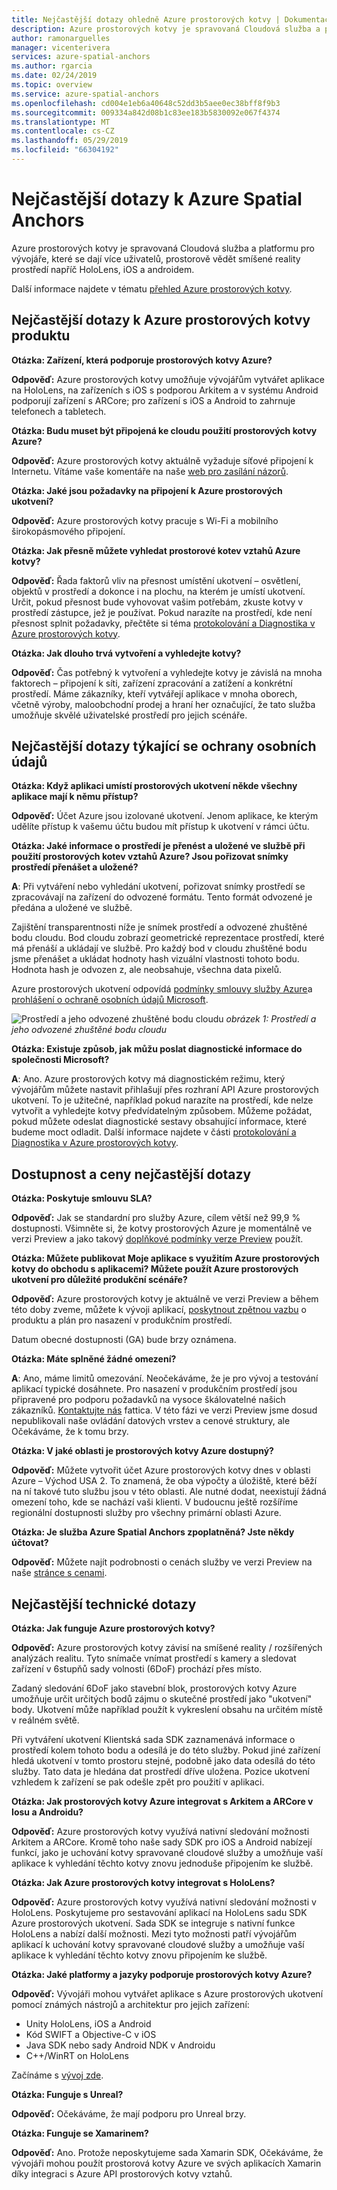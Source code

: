 ```yaml
---
title: Nejčastější dotazy ohledně Azure prostorových kotvy | Dokumentace Microsoftu
description: Azure prostorových kotvy je spravovaná Cloudová služba a pro vývojáře platformu, která umožňuje různá zařízení, více uživatelů, smíšené reality prostředí napříč HoloLens a zařízení s Androidem a iOS. Tyto nejčastější dotazy k otázky týkající se služby z technického hlediska.
author: ramonarguelles
manager: vicenterivera
services: azure-spatial-anchors
ms.author: rgarcia
ms.date: 02/24/2019
ms.topic: overview
ms.service: azure-spatial-anchors
ms.openlocfilehash: cd004e1eb6a40648c52dd3b5aee0ec38bff8f9b3
ms.sourcegitcommit: 009334a842d08b1c83ee183b5830092e067f4374
ms.translationtype: MT
ms.contentlocale: cs-CZ
ms.lasthandoff: 05/29/2019
ms.locfileid: "66304192"
---
```

# <a name="frequently-asked-questions-about-azure-spatial-anchors"></a>Nejčastější dotazy k Azure Spatial Anchors

Azure prostorových kotvy je spravovaná Cloudová služba a platformu pro vývojáře, které se dají více uživatelů, prostorově vědět smíšené reality prostředí napříč HoloLens, iOS a androidem.

Další informace najdete v tématu [přehled Azure prostorových kotvy](overview.md).

## <a name="azure-spatial-anchors-product-faqs"></a>Nejčastější dotazy k Azure prostorových kotvy produktu

**Otázka: Zařízení, která podporuje prostorových kotvy Azure?**

**Odpověď:** Azure prostorových kotvy umožňuje vývojářům vytvářet aplikace na HoloLens, na zařízeních s iOS s podporou Arkitem a v systému Android podporují zařízení s ARCore; pro zařízení s iOS a Android to zahrnuje telefonech a tabletech.

**Otázka: Budu muset být připojená ke cloudu použití prostorových kotvy Azure?**

**Odpověď:** Azure prostorových kotvy aktuálně vyžaduje síťové připojení k Internetu. Vítáme vaše komentáře na naše [web pro zasílání názorů](https://feedback.azure.com/forums/919252-azure-spatial-anchors).

**Otázka: Jaké jsou požadavky na připojení k Azure prostorových ukotvení?**

**Odpověď:** Azure prostorových kotvy pracuje s Wi-Fi a mobilního širokopásmového připojení.

**Otázka: Jak přesně můžete vyhledat prostorové kotev vztahů Azure kotvy?**

**Odpověď:** Řada faktorů vliv na přesnost umístění ukotvení – osvětlení, objektů v prostředí a dokonce i na plochu, na kterém je umístí ukotvení. Určit, pokud přesnost bude vyhovovat vašim potřebám, zkuste kotvy v prostředí zástupce, jež je používat. Pokud narazíte na prostředí, kde není přesnost splnit požadavky, přečtěte si téma [protokolování a Diagnostika v Azure prostorových kotvy](./concepts/logging-diagnostics.md).

**Otázka: Jak dlouho trvá vytvoření a vyhledejte kotvy?**

**Odpověď:** Čas potřebný k vytvoření a vyhledejte kotvy je závislá na mnoha faktorech – připojení k síti, zařízení zpracování a zatížení a konkrétní prostředí. Máme zákazníky, kteří vytvářejí aplikace v mnoha oborech, včetně výroby, maloobchodní prodej a hraní her označující, že tato služba umožňuje skvělé uživatelské prostředí pro jejich scénáře.

## <a name="privacy-faq"></a>Nejčastější dotazy týkající se ochrany osobních údajů

**Otázka: Když aplikaci umístí prostorových ukotvení někde všechny aplikace mají k němu přístup?**

**Odpověď:** Účet Azure jsou izolované ukotvení. Jenom aplikace, ke kterým udělíte přístup k vašemu účtu budou mít přístup k ukotvení v rámci účtu.

**Otázka: Jaké informace o prostředí je přenést a uložené ve službě při použití prostorových kotev vztahů Azure? Jsou pořizovat snímky prostředí přenášet a uložené?**

**A**: Při vytváření nebo vyhledání ukotvení, pořizovat snímky prostředí se zpracovávají na zařízení do odvozené formátu. Tento formát odvozené je předána a uložené ve službě.

Zajištění transparentnosti níže je snímek prostředí a odvozené zhuštěné bodu cloudu. Bod cloudu zobrazí geometrické reprezentace prostředí, které má přenáší a ukládají ve službě. Pro každý bod v cloudu zhuštěné bodu jsme přenášet a ukládat hodnoty hash vizuální vlastnosti tohoto bodu. Hodnota hash je odvozen z, ale neobsahuje, všechna data pixelů.

Azure prostorových ukotvení odpovídá [podmínky smlouvy služby Azure](https://go.microsoft.com/fwLink/?LinkID=522330&amp;amp;clcid=0x9)a [prohlášení o ochraně osobních údajů Microsoft](https://go.microsoft.com/fwlink/?LinkId=521839&amp;clcid=0x409).

![Prostředí a jeho odvozené zhuštěné bodu cloudu](./media/sparse-point-cloud.png)
*obrázek 1: Prostředí a jeho odvozené zhuštěné bodu cloudu*


**Otázka: Existuje způsob, jak můžu poslat diagnostické informace do společnosti Microsoft?**

**A**: Ano. Azure prostorových kotvy má diagnostickém režimu, který vývojářům můžete nastavit přihlašují přes rozhraní API Azure prostorových ukotvení. To je užitečné, například pokud narazíte na prostředí, kde nelze vytvořit a vyhledejte kotvy předvídatelným způsobem. Můžeme požádat, pokud můžete odeslat diagnostické sestavy obsahující informace, které budeme moct odladit. Další informace najdete v části [protokolování a Diagnostika v Azure prostorových kotvy](./concepts/logging-diagnostics.md).

## <a name="availability-and-pricing-faqs"></a>Dostupnost a ceny nejčastější dotazy

**Otázka: Poskytuje smlouvu SLA?**

**Odpověď:** Jak se standardní pro služby Azure, cílem větší než 99,9 % dostupnosti. Všimněte si, že kotvy prostorových Azure je momentálně ve verzi Preview a jako takový [doplňkové podmínky verze Preview](https://azure.microsoft.com/support/legal/preview-supplemental-terms/) použít.

**Otázka: Můžete publikovat Moje aplikace s využitím Azure prostorových kotvy do obchodu s aplikacemi? Můžete použít Azure prostorových ukotvení pro důležité produkční scénáře?**

**Odpověď:** Azure prostorových kotvy je aktuálně ve verzi Preview a během této doby zveme, můžete k vývoji aplikací, [poskytnout zpětnou vazbu](https://feedback.azure.com/forums/919252-azure-spatial-anchors) o produktu a plán pro nasazení v produkčním prostředí.

Datum obecné dostupnosti (GA) bude brzy oznámena.

**Otázka: Máte splněné žádné omezení?**
 
**A**: Ano, máme limitů omezování.  Neočekáváme, že je pro vývoj a testování aplikací typické dosáhnete. Pro nasazení v produkčním prostředí jsou připravené pro podporu požadavků na vysoce škálovatelné našich zákazníků. [Kontaktujte nás](mailto:azuremrs@microsoft.com) fattica. V této fázi ve verzi Preview jsme dosud nepublikovali naše ovládání datových vrstev a cenové struktury, ale Očekáváme, že k tomu brzy.

**Otázka: V jaké oblasti je prostorových kotvy Azure dostupný?**

**Odpověď:** Můžete vytvořit účet Azure prostorových kotvy dnes v oblasti Azure – Východ USA 2. To znamená, že oba výpočty a úložiště, které běží na ní takové tuto službu jsou v této oblasti. Ale nutné dodat, neexistují žádná omezení toho, kde se nachází vaši klienti. V budoucnu ještě rozšíříme regionální dostupnosti služby pro všechny primární oblasti Azure.

**Otázka: Je služba Azure Spatial Anchors zpoplatněná? Jste někdy účtovat?**

**Odpověď:** Můžete najít podrobnosti o cenách služby ve verzi Preview na naše [stránce s cenami](https://azure.microsoft.com/pricing/details/spatial-anchors/).

## <a name="technical-faqs"></a>Nejčastější technické dotazy

**Otázka: Jak funguje Azure prostorových kotvy?**

**Odpověď:** Azure prostorových kotvy závisí na smíšené reality / rozšířených analýzách realitu. Tyto snímače vnímat prostředí s kamery a sledovat zařízení v 6stupňů sady volnosti (6DoF) prochází přes místo.

Zadaný sledování 6DoF jako stavební blok, prostorových kotvy Azure umožňuje určit určitých bodů zájmu o skutečné prostředí jako "ukotvení" body. Ukotvení může například použít k vykreslení obsahu na určitém místě v reálném světě.

Při vytváření ukotvení Klientská sada SDK zaznamenává informace o prostředí kolem tohoto bodu a odesílá je do této služby. Pokud jiné zařízení hledá ukotvení v tomto prostoru stejné, podobně jako data odesílá do této služby. Tato data je hledána dat prostředí dříve uložena. Pozice ukotvení vzhledem k zařízení se pak odešle zpět pro použití v aplikaci.

**Otázka: Jak prostorových kotvy Azure integrovat s Arkitem a ARCore v Iosu a Androidu?**

**Odpověď:** Azure prostorových kotvy využívá nativní sledování možnosti Arkitem a ARCore. Kromě toho naše sady SDK pro iOS a Android nabízejí funkcí, jako je uchování kotvy spravované cloudové služby a umožňuje vaší aplikace k vyhledání těchto kotvy znovu jednoduše připojením ke službě.

**Otázka: Jak Azure prostorových kotvy integrovat s HoloLens?**

**Odpověď:** Azure prostorových kotvy využívá nativní sledování možnosti v HoloLens. Poskytujeme pro sestavování aplikací na HoloLens sadu SDK Azure prostorových ukotvení. Sada SDK se integruje s nativní funkce HoloLens a nabízí další možnosti. Mezi tyto možnosti patří vývojářům aplikací k uchování kotvy spravované cloudové služby a umožňuje vaší aplikace k vyhledání těchto kotvy znovu připojením ke službě.

**Otázka: Jaké platformy a jazyky podporuje prostorových kotvy Azure?**

**Odpověď:** Vývojáři mohou vytvářet aplikace s Azure prostorových ukotvení pomocí známých nástrojů a architektur pro jejich zařízení:

- Unity HoloLens, iOS a Android
- Kód SWIFT a Objective-C v iOS
- Java SDK nebo sady Android NDK v Androidu
- C++/WinRT on HoloLens

Začínáme s [vývoj zde](index.yml).

**Otázka: Funguje s Unreal?**

**Odpověď:** Očekáváme, že mají podporu pro Unreal brzy.

**Otázka: Funguje se Xamarinem?**

**Odpověď:** Ano. Protože neposkytujeme sada Xamarin SDK, Očekáváme, že vývojáři mohou použít prostorová kotvy Azure ve svých aplikacích Xamarin díky integraci s Azure API prostorových kotvy vztahů.
